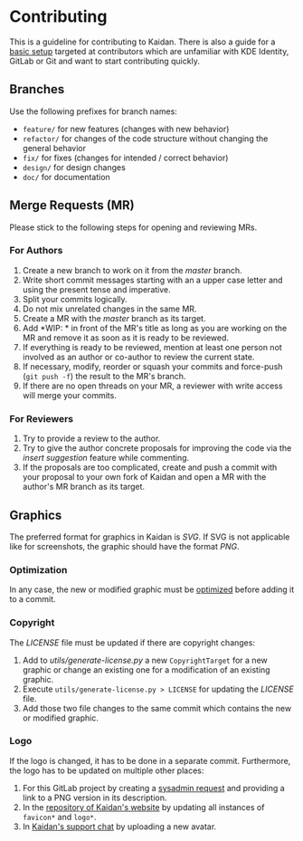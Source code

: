 # Contributing

This is a guideline for contributing to Kaidan.
There is also a guide for a [basic setup](https://invent.kde.org/kde/kaidan/-/wikis/setup) targeted at contributors which are unfamiliar with KDE Identity, GitLab or Git and want to start contributing quickly.

## Branches

Use the following prefixes for branch names:
* `feature/` for new features (changes with new behavior)
* `refactor/` for changes of the code structure without changing the general behavior
* `fix/` for fixes (changes for intended / correct behavior)
* `design/` for design changes
* `doc/` for documentation

## Merge Requests (MR)

Please stick to the following steps for opening and reviewing MRs.

### For Authors

1. Create a new branch to work on it from the *master* branch.
1. Write short commit messages starting with an a upper case letter and using the present tense and imperative.
1. Split your commits logically.
1. Do not mix unrelated changes in the same MR.
1. Create a MR with the *master* branch as its target.
1. Add *WIP: * in front of the MR's title as long as you are working on the MR and remove it as soon as it is ready to be reviewed.
1. If everything is ready to be reviewed, mention at least one person not involved as an author or co-author to review the current state.
1. If necessary, modify, reorder or squash your commits and force-push (`git push -f`) the result to the MR's branch.
1. If there are no open threads on your MR, a reviewer with write access will merge your commits.

### For Reviewers

1. Try to provide a review to the author.
1. Try to give the author concrete proposals for improving the code via the *insert suggestion* feature while commenting.
1. If the proposals are too complicated, create and push a commit with your proposal to your own fork of Kaidan and open a MR with the author's MR branch as its target.

## Graphics

The preferred format for graphics in Kaidan is *SVG*.
If SVG is not applicable like for screenshots, the graphic should have the format *PNG*.

### Optimization

In any case, the new or modified graphic must be [optimized](https://invent.kde.org/kde/kaidan/-/wikis/optimizing-graphics) before adding it to a commit.

### Copyright

The *LICENSE* file must be updated if there are copyright changes:

1. Add to *utils/generate-license.py* a new `CopyrightTarget` for a new graphic or change an existing one for a modification of an existing graphic.
1. Execute `utils/generate-license.py > LICENSE` for updating the *LICENSE* file.
1. Add those two file changes to the same commit which contains the new or modified graphic.

### Logo

If the logo is changed, it has to be done in a separate commit.
Furthermore, the logo has to be updated on multiple other places:

1. For this GitLab project by creating a [sysadmin request](https://go.kde.org/systickets) and providing a link to a PNG version in its description.
1. In the [repository of Kaidan's website](https://invent.kde.org/websites/kaidan-im) by updating all instances of `favicon*` and `logo*`.
1. In [Kaidan's support chat](xmpp:kaidan@muc.kaidan.im?join) by uploading a new avatar.
